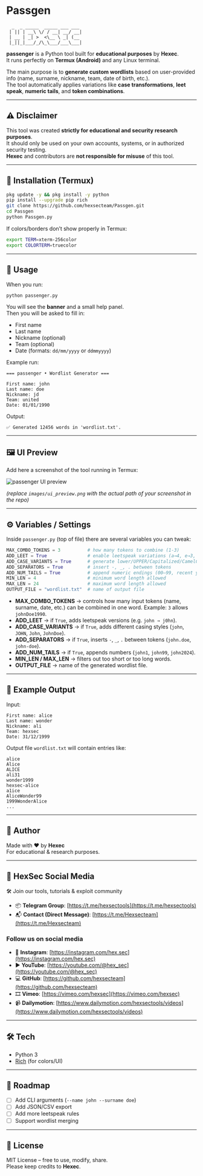 # Passgen

```
  _  _ _____  _____ ___ ___ 
 | || | __\ \/ / __| __/ __|
 | __ | _| >  <\__ \ _| (__ 
 |_||_|___/_/\_\___/___\___|
```

**passenger** is a Python tool built for **educational purposes** by **Hexec**.  
It runs perfectly on **Termux (Android)** and any Linux terminal.  

The main purpose is to **generate custom wordlists** based on user-provided info (name, surname, nickname, team, date of birth, etc.).  
The tool automatically applies variations like **case transformations**, **leet speak**, **numeric tails**, and **token combinations**.

---

## ⚠️ Disclaimer
This tool was created **strictly for educational and security research purposes**.  
It should only be used on your own accounts, systems, or in authorized security testing.  
**Hexec** and contributors are **not responsible for misuse** of this tool.

---

## 📲 Installation (Termux)

```bash
pkg update -y && pkg install -y python
pip install --upgrade pip rich
git clone https://github.com/hexsecteam/Passgen.git
cd Passgen
python Passgen.py
```

If colors/borders don’t show properly in Termux:
```bash
export TERM=xterm-256color
export COLORTERM=truecolor
```

---

## 🚀 Usage

When you run:

```bash
python passenger.py
```

You will see the **banner** and a small help panel.  
Then you will be asked to fill in:

- First name
- Last name
- Nickname (optional)
- Team (optional)
- Date (formats: `dd/mm/yyyy` or `ddmmyyyy`)

Example run:

```
=== passenger • Wordlist Generator ===

First name: john
Last name: doe
Nickname: jd
Team: united
Date: 01/01/1990
```

Output:

```
✅ Generated 12456 words in 'wordlist.txt'.
```

---

## 🖼️ UI Preview

Add here a screenshot of the tool running in Termux:

![passenger UI preview](images/ui_preview.png)

*(replace `images/ui_preview.png` with the actual path of your screenshot in the repo)*

---

## ⚙️ Variables / Settings

Inside `passenger.py` (top of file) there are several variables you can tweak:

```python
MAX_COMBO_TOKENS = 3          # how many tokens to combine (1-3)
ADD_LEET = True               # enable leetspeak variations (a→4, e→3, s→5, etc.)
ADD_CASE_VARIANTS = True      # generate lower/UPPER/Capitalized/CamelCase
ADD_SEPARATORS = True         # insert -, _, . between tokens
ADD_NUM_TAILS = True          # append numeric endings (00–99, recent years)
MIN_LEN = 4                   # minimum word length allowed
MAX_LEN = 24                  # maximum word length allowed
OUTPUT_FILE = "wordlist.txt"  # name of output file
```

- **MAX_COMBO_TOKENS** → controls how many input tokens (name, surname, date, etc.) can be combined in one word. Example: `3` allows `johnDoe1990`.  
- **ADD_LEET** → if `True`, adds leetspeak versions (e.g. `john → j0hn`).  
- **ADD_CASE_VARIANTS** → if `True`, adds different casing styles (`john`, `JOHN`, `John`, `JohnDoe`).  
- **ADD_SEPARATORS** → if `True`, inserts `-`, `_`, `.` between tokens (`john.doe`, `john-doe`).  
- **ADD_NUM_TAILS** → if `True`, appends numbers (`john1`, `john99`, `john2024`).  
- **MIN_LEN / MAX_LEN** → filters out too short or too long words.  
- **OUTPUT_FILE** → name of the generated wordlist file.  

---

## 📸 Example Output

Input:
```
First name: alice
Last name: wonder
Nickname: ali
Team: hexsec
Date: 31/12/1999
```

Output file `wordlist.txt` will contain entries like:

```
alice
Alice
ALICE
ali31
wonder1999
hexsec-alice
a1ice
AliceWonder99
1999WonderAlice
...
```

---

## 👤 Author

Made with ❤️ by **Hexec**  
For educational & research purposes.

---

## 🔗 HexSec Social Media

🛠️ Join our tools, tutorials & exploit community  

- 📦 **Telegram Group**: [https://t.me/hexsectools](https://t.me/hexsectools)  
- 📬 **Contact (Direct Message)**: [https://t.me/Hexsecteam](https://t.me/Hexsecteam)  

### Follow us on social media
- 📸 **Instagram**: [https://instagram.com/hex.sec](https://instagram.com/hex.sec)  
- ▶️ **YouTube**: [https://youtube.com/@hex_sec](https://youtube.com/@hex_sec)  
- 💻 **GitHub**: [https://github.com/hexsecteam](https://github.com/hexsecteam)  
- 🎞️ **Vimeo**: [https://vimeo.com/hexsec](https://vimeo.com/hexsec)  
- 📹 **Dailymotion**: [https://www.dailymotion.com/hexsectools/videos](https://www.dailymotion.com/hexsectools/videos)  

---

## 🛠️ Tech

- Python 3  
- [Rich](https://github.com/Textualize/rich) (for colors/UI)  

---

## 🧩 Roadmap

- [ ] Add CLI arguments (`--name john --surname doe`)  
- [ ] Add JSON/CSV export  
- [ ] Add more leetspeak rules  
- [ ] Support wordlist merging  

---

## 📜 License

MIT License – free to use, modify, share.  
Please keep credits to **Hexec**.
